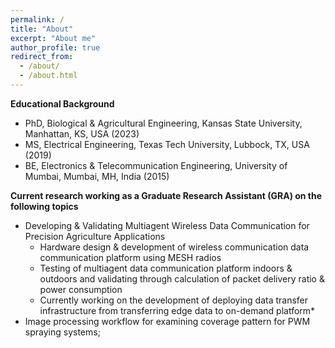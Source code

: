 ```yaml
---
permalink: /
title: "About"
excerpt: "About me"
author_profile: true
redirect_from: 
  - /about/
  - /about.html
---
```

**Educational Background** 
- PhD, Biological & Agricultural Engineering, Kansas State University, Manhattan, KS, USA (2023)
- MS, Electrical Engineering, Texas Tech University, Lubbock, TX, USA (2019)
- BE, Electronics & Telecommunication Engineering, University of Mumbai, Mumbai, MH, India (2015)

**Current research working as a Graduate Research Assistant (GRA) on the following topics** 
* Developing & Validating Multiagent Wireless Data Communication for Precision Agriculture Applications
  - Hardware design & development of wireless communication data communication platform using MESH radios
  - Testing of multiagent data communication platform indoors & outdoors and validating through calculation of packet delivery ratio & power consumption
  - Currently working on the development of deploying data transfer infrastructure from transferring edge data to on-demand platform* 
* Image processing workflow for examining coverage pattern for PWM spraying systems;


